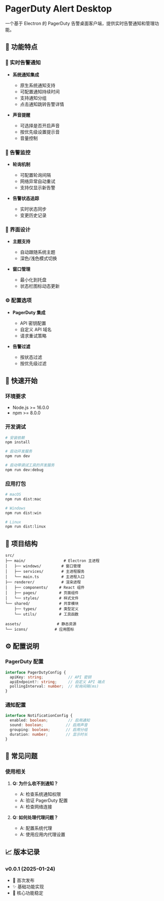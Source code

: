# PagerDuty Alert Desktop

一个基于 Electron 的 PagerDuty 告警桌面客户端，提供实时告警通知和管理功能。

## 🌟 功能特点

### 📱 实时告警通知
- **系统通知集成**
  - 原生系统通知支持
  - 可配置通知持续时间
  - 支持通知分组
  - 点击通知跳转告警详情

- **声音提醒**
  - 可选择是否开启声音
  - 按优先级设置提示音
  - 音量控制

### 🔄 告警监控
- **轮询机制**
  - 可配置轮询间隔
  - 网络异常自动重试
  - 支持仅显示新告警

- **告警状态追踪**
  - 实时状态同步
  - 变更历史记录

### 🎨 界面设计
- **主题支持**
  - 自动跟随系统主题
  - 深色/浅色模式切换

- **窗口管理**
  - 最小化到托盘
  - 状态栏图标动态更新

### ⚙️ 配置选项
- **PagerDuty 集成**
  - API 密钥配置
  - 自定义 API 域名
  - 请求重试策略

- **告警过滤**
  - 按状态过滤
  - 按优先级过滤

## 🚀 快速开始

### 环境要求
- Node.js >= 16.0.0
- npm >= 8.0.0

### 开发调试
```bash
# 安装依赖
npm install

# 启动开发服务
npm run dev

# 启动带调试工具的开发服务
npm run dev:debug
```

### 应用打包
```bash
# macOS
npm run dist:mac

# Windows
npm run dist:win

# Linux
npm run dist:linux
```

## 📁 项目结构

```
src/
├── main/                 # Electron 主进程
│   ├── windows/         # 窗口管理
│   ├── services/        # 主进程服务
│   └── main.ts          # 主进程入口
├── renderer/            # 渲染进程
│   ├── components/     # React 组件
│   ├── pages/          # 页面组件
│   └── styles/         # 样式文件
└── shared/             # 共享模块
    ├── types/          # 类型定义
    └── utils/          # 工具函数

assets/                # 静态资源
└── icons/            # 应用图标
```

## ⚙️ 配置说明

### PagerDuty 配置
```typescript
interface PagerDutyConfig {
  apiKey: string;           // API 密钥
  apiEndpoint?: string;     // 自定义 API 端点
  pollingInterval: number;  // 轮询间隔(ms)
}
```

### 通知配置
```typescript
interface NotificationConfig {
  enabled: boolean;         // 启用通知
  sound: boolean;          // 启用声音
  grouping: boolean;       // 启用分组
  duration: number;        // 显示时长
}
```

## 📝 常见问题

### 使用相关
1. **Q: 为什么收不到通知？**
   - A: 检查系统通知权限
   - A: 验证 PagerDuty 配置
   - A: 检查网络连接

2. **Q: 如何处理代理问题？**
   - A: 配置系统代理
   - A: 使用应用内代理设置

## 📈 版本记录

### v0.0.1 (2025-01-24)
- 🎉 首次发布
- ✨ 基础功能实现
- 🔧 核心功能稳定 
